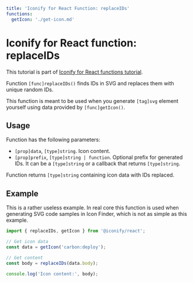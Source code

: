 ```yaml
title: 'Iconify for React Function: replaceIDs'
functions:
  getIcon: './get-icon.md'
```

# Iconify for React function: replaceIDs

This tutorial is part of [Iconify for React functions tutorial](./index.md#functions).

Function `[func]replaceIDs()` finds IDs in SVG and replaces them with unique random IDs.

This function is meant to be used when you generate `[tag]svg` element yourself using data provided by `[func]getIcon()`.

## Usage

Function has the following parameters:

- `[prop]data`, `[type]string`. Icon content.
- `[prop]prefix`, `[type]string | function`. Optional prefix for generated IDs. It can be a `[type]string` or a callback that returns `[type]string`.

Function returns `[type]string` containing icon data with IDs replaced.

## Example

This is a rather useless example. In real core this function is used when generating SVG code samples in Icon Finder, which is not as simple as this example.

```js
import { replaceIDs, getIcon } from '@iconify/react';

// Get icon data
const data = getIcon('carbon:deploy');

// Get content
const body = replaceIDs(data.body);

console.log('Icon content:', body);
```
